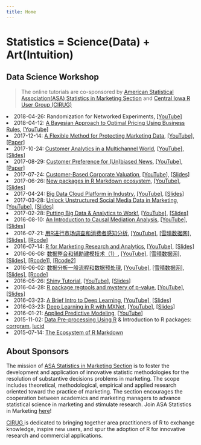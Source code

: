 ```yaml
---
title: Home
---
```


# Statistics = Science(Data) + Art(Intuition)

## Data Science Workshop 

>  The online tutorials are co-sponsored by [American Statistical Association(ASA) Statistics in Marketing Section](http://community.amstat.org/statisticsinmarketingsection/home) and [Central Iowa R User Group (CIRUG)](http://www.meetup.com/Central-Iowa-R-User-Group)


<li>2018-04-26: Randomization for Networked Experiments,
<a href="https://www.youtube.com/watch?v=4vU1Jn1XSz4">[YouTube]</a>
<!--<a href="http://scientistcafe.com/2017/09/09/workshopDec.html">[Detail]</a>,
<a href="http://scientistcafe.com/CIRUG/MKSC_Privacy_Accepted.pdf">[Paper]</a>-->
</li>

<li>2018-04-12: <a href="http://scientistcafe.com/2018/01/25/workshop2018Apr.html">A Bayesian Approach to Optimal Pricing Using Business Rules</a>,
<a href="https://www.youtube.com/watch?v=wmonu-q_oKU">[YouTube]</a>
<!--<a href="http://scientistcafe.com/2017/09/09/workshopDec.html">[Detail]</a>,
<a href="http://scientistcafe.com/CIRUG/MKSC_Privacy_Accepted.pdf">[Paper]</a>-->
</li>



<li>2017-12-14: <a href="http://scientistcafe.com/2017/09/09/workshopDec.html">A Flexible Method for Protecting Marketing Data</a>,
<a href="https://www.youtube.com/watch?v=-jKVHh0M2qg">[YouTube]</a>,
<a href="http://scientistcafe.com/CIRUG/MKSC_Privacy_Accepted.pdf">[Paper]</a>
</li>

<li>2017-10-24: <a href="http://scientistcafe.com/2017/09/21/workshopOct.html">Customer Analytics in a Multichannel World</a>,
<a href="https://www.youtube.com/watch?v=n9Y3y5p5bbg">[YouTube]</a>,
<a href="https://github.com/happyrabbit/linhui.org/blob/gh-pages/CIRUG/MultichannelOperationsASAWebinar.pdf">[Slides]</a>
</li>

<li>2017-08-29: <a href="http://scientistcafe.com/2017/02/10/workshopAug.html">Customer Preference for (Un)biased News</a>,
<a href="https://www.youtube.com/watch?v=1WBzJEY-A7A">[YouTube]</a>,
<a href="http://scientistcafe.com/CIRUG/simonov_jmp_russianmedia.pdf">[Paper]</a>
</li>

<li>2017-07-24: <a href="http://scientistcafe.com/2017/02/10/workshopJuly.html">Customer-Based Corporate Valuation</a>, 
<a href="https://www.youtube.com/watch?v=8IQi4-AcSfM">[YouTube]</a>,
<a href="http://scientistcafe.com/CIRUG/2017_07_24ASA_TalkDanMcCarthy.pdf">[Slides]</a>
</li>

<li>2017-06-26: <a href="http://scientistcafe.com/2017/02/07/workshop201706.html">New packages in R Markdown ecosystem</a>,
<a href="https://www.youtube.com/watch?v=mmmQ_7V9IZI">[YouTube]</a>,
<a href="https://slides.yihui.name/2017-ASA-Marketing-rmarkdown-Yihui-Xie.html#1">[Slides]</a>
</li>

<li>2017-04-24: <a href="http://scientistcafe.com/2017/02/04/workshop201704.html">Big Data Cloud Platform in Industry</a>,
<a href="https://www.youtube.com/watch?v=barlG0UY-aE">[YouTube]</a>,
<a href="http://scientistcafe.com/CIRUG/DataScienceWebinar-MLi.pdf">[Slides]</a>
</li>

<li>2017-03-28: <a href="http://scientistcafe.com/2017/01/31/workshop201703.html">Unlock Unstructured Social Media Data in Marketing</a>,
<a href="https://youtu.be/svaLEPrV3VA">[YouTube]</a>,
<a href="http://scientistcafe.com/CIRUG/Rand.pdf">[Slides]</a>
</li>

<li>2017-02-28: <a href="http://scientistcafe.com/2017/01/31/workshop201702.html">Putting Big Data & Analytics to Work!</a>,
<a href="https://www.youtube.com/watch?v=91o80BisGHQ">[YouTube]</a>, 
<a href="http://scientistcafe.com/CIRUG/Bart.pdf">[Slides]</a>
</li>


<li>2016-08-10: <a href="http://scientistcafe.com/CIRUG/CausalMediationAnalysis.pdf">An Introduction to Causal Mediation Analysis</a>,
<a href="http://www.youtube.com/watch?v=32vd7qDa-zM">[YouTube]</a>,
<a href="http://scientistcafe.com/CIRUG/CausalMediationAnalysis.pdf">[Slides]</a>
</li>

<li>2016-07-21: <a href="http://hui1987.com/Presentations/AirlineSurvey_XueQing/AirlineSurveyPerception.html#(1)">用R进行市场调查和消费者感知分析</a>,
<a href="https://youtu.be/joajST7JByo">[YouTube]</a>,
<a href="http://www.xueqing.tv/course/69">[雪晴数据网]</a>,
<a href="http://hui1987.com/Presentations/AirlineSurvey_XueQing/AirlineSurveyPerception.html#(1)">[Slides],</a>
<a href="http://hui1987.com/Presentations/AirlineSurvey_XueQing/Rcode.R">[Rcode]</a>
</li>

<li>2016-07-14: <a href="http://scientistcafe.com/CIRUG/chapman-feit-R-for-Marketing-Research-book-talk.pdf">R for Marketing Research and Analytics</a>,
<a href="http://www.youtube.com/watch?v=buxXt1F34QY">[YouTube]</a>,
<a href="http://scientistcafe.com/CIRUG/chapman-feit-R-for-Marketing-Research-book-talk.pdf">[Slides]</a>
</li>

<li>2016-06-08: <a href="http://hui1987.com/Presentations/COS_NA2016-6-8/Presentation_2016_6_8.html">数据整合和辅助建模技术（1）</a>,
 <a href="https://www.youtube.com/watch?v=fsHgJhOYOTM">[YouTube]</a>, 
<a href="http://www.xueqing.tv/course/67">[雪晴数据网]</a>,
<a href="http://hui1987.com/Presentations/COS_NA2016-6-8/Presentation_2016_6_8.html">[Slides]</a>,
<a href="http://hui1987.com/Presentations/COS_NA2016-6-8/Rcode1.R">[Rcode1]</a>,
<a href="http://hui1987.com/Presentations/COS_NA2016-6-8/Rcode2.R">[Rcode2]</a></li>

<li>2016-06-02: <a href="http://hui1987.com/Presentations/COS_NA2016-6-2/Presentation_2016_6_2.html">数据分析一般流程和数据预处理</a>,
 <a href="https://www.youtube.com/watch?v=N5iWmpTtxTw">[YouTube]</a>, 
<a href="http://www.xueqing.tv/course/66">[雪晴数据网]</a>,
<a href="http://hui1987.com/Presentations/COS_NA2016-6-2/Presentation_2016_6_2.html">[Slides]</a>,
<a href="http://hui1987.com/Presentations/COS_NA2016-6-2/Rcode.R">[Rcode]</a></li>

<li>2016-05-26: <a href="http://dreamhunter.me/shinyTutorial/">Shiny Tutorial</a>, 
<a href="http://www.youtube.com/watch?v=fA1LknmPoa0">[YouTube]</a>, 
<a href="http://dreamhunter.me/shinyTutorial/">[Slides]</a></li>

<li>2016-04-28: <a href="http://heather.cs.ucdavis.edu/Iowa.pdf">R package regtools and mystery of p-value</a>, 
<a href="https://www.youtube.com/watch?v=H6sWzrYIY5o">[YouTube]</a>, 
<a href="http://heather.cs.ucdavis.edu/Iowa.pdf">[Slides]</a></li>

<li>2016-03-23: <a href="http://scientistcafe.com/CIRUG/DeepLearningIntro.pdf">A Brief Intro to Deep Learning</a>, 
<a href="https://www.youtube.com/watch?v=of-Q92cD850">[YouTube]</a>, 
<a href="http://scientistcafe.com/CIRUG/DeepLearningIntro.pdf">[Slides]</a></li>

<li>2016-03-23: <a href="http://scientistcafe.com/CIRUG/mxnet.pdf">Deep Learning in R with MXNet</a>, <a href="https://www.youtube.com/watch?v=of-Q92cD850">[YouTube]</a>, 
<a href="http://scientistcafe.com/CIRUG/mxnet.pdf">[Slides]</a></li>

<li>2016-01-21:  <a href="https://www.youtube.com/watch?v=99lnTku75Pc">Applied Predictive Modeling</a>, 
<a href="https://www.youtube.com/watch?v=99lnTku75Pc">[YouTube]</a></li>
<!--<li>2015-12-7: Web Scraping using R, <a href="http://educate-r.org/2015/12/04/centraliowaruser/"> [Slides] </a></li>-->

<li>2015-11-02: <a href="http://scientistcafe.com/2015/10/28/DataPre-processingUsingR.html">Data Pre-processing Using R</a> & Introduction to R packages: 
<a href="https://cran.r-project.org/web/packages/corrgram/index.html"> corrgram</a>,
 <a href="https://cran.r-project.org/web/packages/lucid/index.html">lucid </a></li>
 
<li>2015-07-14: <a href="http://scientistcafe.com/2015/07/18/CIRUG2015714.html">The Ecosystem of R Markdown</a></li>

 
## About Sponsors  

>  
The mission of <a href="http://community.amstat.org/statisticsinmarketingsection/home">ASA Statistics in Marketing Section</a>
 is to foster the development and application of innovative statistic methodologies 
 for the resolution of substantive decisions problems in marketing. The scope includes theoretical, methodological, 
 empirical and applied research oriented toward the practice of marketing. The section encourages the cooperation 
 between academics and marketing managers to advance statistical science in marketing and stimulate research.
 Join ASA Statistics in Marketing <a href="http://community.amstat.org/statisticsinmarketingsection/home">here</a>! </p>


<a href="http://www.meetup.com/Central-Iowa-R-User-Group/">CIRUG </a> is dedicated to bringing together area practitioners of R 
to exchange knowledge, inspire new users, and spur the adoption of R for innovative research and commercial applications.


